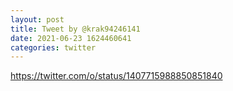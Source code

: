 ```yaml
--- 
layout: post 
title: Tweet by @krak94246141 
date: 2021-06-23 1624460641 
categories: twitter 
--- 
```

https://twitter.com/o/status/1407715988850851840